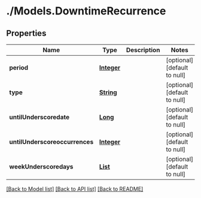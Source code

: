# ./Models.DowntimeRecurrence
## Properties

Name | Type | Description | Notes
------------ | ------------- | ------------- | -------------
**period** | [**Integer**][1] |  | [optional] [default to null]
**type** | [**String**][2] |  | [optional] [default to null]
**untilUnderscoredate** | [**Long**][3] |  | [optional] [default to null]
**untilUnderscoreoccurrences** | [**Integer**][1] |  | [optional] [default to null]
**weekUnderscoredays** | [**List**][2] |  | [optional] [default to null]

[[Back to Model list]][4] [[Back to API list]][5] [[Back to README]][6]

[1]: integer.md
[2]: string.md
[3]: long.md
[4]: ../README.md#documentation-for-models
[5]: ../README.md#documentation-for-api-endpoints
[6]: ../README.md

